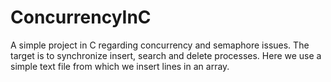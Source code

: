 ConcurrencyInC
==============

A simple project in C regarding concurrency and semaphore issues. The target is to synchronize insert, search and delete processes. Here we use a simple text file from which we insert lines in an array.
